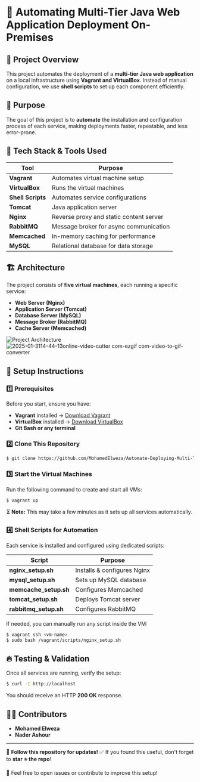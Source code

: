 # 🚀 Automating Multi-Tier Java Web Application Deployment On-Premises

## 📌 Project Overview
This project automates the deployment of a **multi-tier Java web application** on a local infrastructure using **Vagrant and VirtualBox**. Instead of manual configuration, we use **shell scripts** to set up each component efficiently.

## 🎯 Purpose
The goal of this project is to **automate** the installation and configuration process of each service, making deployments faster, repeatable, and less error-prone.

## 🔧 Tech Stack & Tools Used
| Tool          | Purpose                                         |
|--------------|-----------------------------------------------|
| **Vagrant**  | Automates virtual machine setup              |
| **VirtualBox** | Runs the virtual machines                   |
| **Shell Scripts** | Automates service configurations         |
| **Tomcat**   | Java application server                      |
| **Nginx**    | Reverse proxy and static content server      |
| **RabbitMQ** | Message broker for async communication       |
| **Memcached** | In-memory caching for performance           |
| **MySQL**    | Relational database for data storage        |

## 🏗️ Architecture
The project consists of **five virtual machines**, each running a specific service:
- **Web Server (Nginx)**
- **Application Server (Tomcat)**
- **Database Server (MySQL)**
- **Message Broker (RabbitMQ)**
- **Cache Server (Memcached)**

![Project Architecture](./architecture.gif)![2025-01-3114-44-13online-video-cutter com-ezgif com-video-to-gif-converter](https://github.com/user-attachments/assets/719b8b15-fad0-4018-8e7c-6edbca9cc7b1)


## 📌 Setup Instructions

### 1️⃣ Prerequisites
Before you start, ensure you have:
- **Vagrant** installed → [Download Vagrant](https://www.vagrantup.com/downloads)
- **VirtualBox** installed → [Download VirtualBox](https://www.virtualbox.org/wiki/Downloads)
- **Git Bash or any terminal**

### 2️⃣ Clone This Repository
```sh
$ git clone https://github.com/MohamedElweza/Automate-Deploying-Multi-Tier-Java-Web-Application
```

### 3️⃣ Start the Virtual Machines
Run the following command to create and start all VMs:
```sh
$ vagrant up
```
⏳ **Note:** This may take a few minutes as it sets up all services automatically.

### 4️⃣ Shell Scripts for Automation
Each service is installed and configured using dedicated scripts:

| Script               | Purpose                      |
|----------------------|----------------------------|
| **nginx_setup.sh**  | Installs & configures Nginx |
| **mysql_setup.sh**  | Sets up MySQL database      |
| **memcache_setup.sh** | Configures Memcached     |
| **tomcat_setup.sh** | Deploys Tomcat server      |
| **rabbitmq_setup.sh** | Configures RabbitMQ     |

If needed, you can manually run any script inside the VM:
```sh
$ vagrant ssh <vm-name>
$ sudo bash /vagrant/scripts/nginx_setup.sh
```

## 🔥 Testing & Validation
Once all services are running, verify the setup:
```sh
$ curl -I http://localhost
```
You should receive an HTTP **200 OK** response.

## 👨‍💻 Contributors
- **Mohamed Elweza**
- **Nader Ashour**

---

📌 **Follow this repository for updates!**
✅ If you found this useful, don't forget to **star ⭐ the repo**!

💬 Feel free to open issues or contribute to improve this setup!
